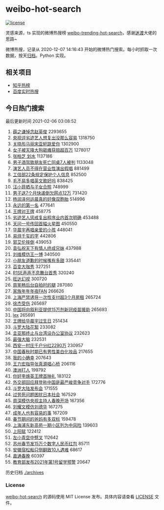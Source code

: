 # weibo-hot-search

[![license](https://img.shields.io/github/license/Arrackisarookie/weibo-hot-search)](https://github.com/Arrackisarookie/weibo-hot-search/blob/master/LICENSE)

灵感来源，ts 实现的微博热搜榜 [weibo-trending-hot-search](https://github.com/justjavac/weibo-trending-hot-search)，感谢[迷渡](https://github.com/justjavac)大佬的思路~

微博热搜，记录从 2020-12-07 14:16:43 开始的微博热门搜索。每小时抓取一次数据，按天[归档](./archives)。Python 实现。

## 相关项目
+ [知乎热榜](https://github.com/Arrackisarookie/zhihu-top-search)
+ [百度实时热搜](https://github.com/Arrackisarookie/baidu-hot-search)

## 今日热门搜索

<!-- Rank Begin -->

最后更新时间 2021-02-06 03:08:52

1. [薛之谦悼念赵英俊](https://s.weibo.com/weibo?q=%E8%96%9B%E4%B9%8B%E8%B0%A6%E6%82%BC%E5%BF%B5%E8%B5%B5%E8%8B%B1%E4%BF%8A&Refer=top) 2293655
1. [央视评劣迹艺人想复出没那么容易](https://s.weibo.com/weibo?q=%23%E5%A4%AE%E8%A7%86%E8%AF%84%E5%8A%A3%E8%BF%B9%E8%89%BA%E4%BA%BA%E6%83%B3%E5%A4%8D%E5%87%BA%E6%B2%A1%E9%82%A3%E4%B9%88%E5%AE%B9%E6%98%93%23&Refer=top) 1318750
1. [关晓彤马丽宋亚轩跳爱你](https://s.weibo.com/weibo?q=%23%E5%85%B3%E6%99%93%E5%BD%A4%E9%A9%AC%E4%B8%BD%E5%AE%8B%E4%BA%9A%E8%BD%A9%E8%B7%B3%E7%88%B1%E4%BD%A0%23&Refer=top) 1302900
1. [女子被天降大狗砸瘫获赔超百万](https://s.weibo.com/weibo?q=%23%E5%A5%B3%E5%AD%90%E8%A2%AB%E5%A4%A9%E9%99%8D%E5%A4%A7%E7%8B%97%E7%A0%B8%E7%98%AB%E8%8E%B7%E8%B5%94%E8%B6%85%E7%99%BE%E4%B8%87%23&Refer=top) 1278017
1. [张柏芝 划水](https://s.weibo.com/weibo?q=%E5%BC%A0%E6%9F%8F%E8%8A%9D%20%E5%88%92%E6%B0%B4&Refer=top) 1137186
1. [男子酒驾致朋友死亡同桌7人被判](https://s.weibo.com/weibo?q=%23%E7%94%B7%E5%AD%90%E9%85%92%E9%A9%BE%E8%87%B4%E6%9C%8B%E5%8F%8B%E6%AD%BB%E4%BA%A1%E5%90%8C%E6%A1%8C7%E4%BA%BA%E8%A2%AB%E5%88%A4%23&Refer=top) 1133048
1. [演艺人员不得在营业性演出假唱](https://s.weibo.com/weibo?q=%23%E6%BC%94%E8%89%BA%E4%BA%BA%E5%91%98%E4%B8%8D%E5%BE%97%E5%9C%A8%E8%90%A5%E4%B8%9A%E6%80%A7%E6%BC%94%E5%87%BA%E5%81%87%E5%94%B1%23&Refer=top) 881499
1. [工信部22条规定保护个人信息](https://s.weibo.com/weibo?q=%23%E5%B7%A5%E4%BF%A1%E9%83%A822%E6%9D%A1%E8%A7%84%E5%AE%9A%E4%BF%9D%E6%8A%A4%E4%B8%AA%E4%BA%BA%E4%BF%A1%E6%81%AF%23&Refer=top) 852500
1. [毛不易多唱英文歌好吗](https://s.weibo.com/weibo?q=%23%E6%AF%9B%E4%B8%8D%E6%98%93%E5%A4%9A%E5%94%B1%E8%8B%B1%E6%96%87%E6%AD%8C%E5%A5%BD%E5%90%97%23&Refer=top) 838425
1. [汪小菲晒与子女合照](https://s.weibo.com/weibo?q=%E6%B1%AA%E5%B0%8F%E8%8F%B2%E6%99%92%E4%B8%8E%E5%AD%90%E5%A5%B3%E5%90%88%E7%85%A7&Refer=top) 748999
1. [男子送7个月快递倒欠网点12万](https://s.weibo.com/weibo?q=%23%E7%94%B7%E5%AD%90%E9%80%817%E4%B8%AA%E6%9C%88%E5%BF%AB%E9%80%92%E5%80%92%E6%AC%A0%E7%BD%91%E7%82%B912%E4%B8%87%23&Refer=top) 731420
1. [杨润泽何运晨真的好像双胞胎](https://s.weibo.com/weibo?q=%E6%9D%A8%E6%B6%A6%E6%B3%BD%E4%BD%95%E8%BF%90%E6%99%A8%E7%9C%9F%E7%9A%84%E5%A5%BD%E5%83%8F%E5%8F%8C%E8%83%9E%E8%83%8E&Refer=top) 514996
1. [永远的第一名](https://s.weibo.com/weibo?q=%23%E6%B0%B8%E8%BF%9C%E7%9A%84%E7%AC%AC%E4%B8%80%E5%90%8D%23&Refer=top) 477641
1. [王牌对王牌](https://s.weibo.com/weibo?q=%E7%8E%8B%E7%89%8C%E5%AF%B9%E7%8E%8B%E7%89%8C&Refer=top) 458775
1. [劣迹艺人惩戒复出程序业内首次明确](https://s.weibo.com/weibo?q=%23%E5%8A%A3%E8%BF%B9%E8%89%BA%E4%BA%BA%E6%83%A9%E6%88%92%E5%A4%8D%E5%87%BA%E7%A8%8B%E5%BA%8F%E4%B8%9A%E5%86%85%E9%A6%96%E6%AC%A1%E6%98%8E%E7%A1%AE%23&Refer=top) 453488
1. [天问一号传回首幅火星图](https://s.weibo.com/weibo?q=%23%E5%A4%A9%E9%97%AE%E4%B8%80%E5%8F%B7%E4%BC%A0%E5%9B%9E%E9%A6%96%E5%B9%85%E7%81%AB%E6%98%9F%E5%9B%BE%23&Refer=top) 450550
1. [华晨宇再唱亲爱的小孩](https://s.weibo.com/weibo?q=%E5%8D%8E%E6%99%A8%E5%AE%87%E5%86%8D%E5%94%B1%E4%BA%B2%E7%88%B1%E7%9A%84%E5%B0%8F%E5%AD%A9&Refer=top) 448041
1. [易烊千玺的字](https://s.weibo.com/weibo?q=%E6%98%93%E7%83%8A%E5%8D%83%E7%8E%BA%E7%9A%84%E5%AD%97&Refer=top) 442806
1. [郭艾伦摔倒](https://s.weibo.com/weibo?q=%23%E9%83%AD%E8%89%BE%E4%BC%A6%E6%91%94%E5%80%92%23&Refer=top) 439053
1. [袁弘祝天下有情人终成兄妹](https://s.weibo.com/weibo?q=%23%E8%A2%81%E5%BC%98%E7%A5%9D%E5%A4%A9%E4%B8%8B%E6%9C%89%E6%83%85%E4%BA%BA%E7%BB%88%E6%88%90%E5%85%84%E5%A6%B9%23&Refer=top) 437988
1. [刘维模仿王一博](https://s.weibo.com/weibo?q=%E5%88%98%E7%BB%B4%E6%A8%A1%E4%BB%BF%E7%8E%8B%E4%B8%80%E5%8D%9A&Refer=top) 340500
1. [小朋友道歉的时候嘴有多甜](https://s.weibo.com/weibo?q=%23%E5%B0%8F%E6%9C%8B%E5%8F%8B%E9%81%93%E6%AD%89%E7%9A%84%E6%97%B6%E5%80%99%E5%98%B4%E6%9C%89%E5%A4%9A%E7%94%9C%23&Refer=top) 335441
1. [百变大咖秀](https://s.weibo.com/weibo?q=%E7%99%BE%E5%8F%98%E5%A4%A7%E5%92%96%E7%A7%80&Refer=top) 327251
1. [R1SE声声不息舞台首秀](https://s.weibo.com/weibo?q=R1SE%E5%A3%B0%E5%A3%B0%E4%B8%8D%E6%81%AF%E8%88%9E%E5%8F%B0%E9%A6%96%E7%A7%80&Refer=top) 320240
1. [旺达幻视](https://s.weibo.com/weibo?q=%E6%97%BA%E8%BE%BE%E5%B9%BB%E8%A7%86&Refer=top) 300720
1. [周笔畅后台自拍时的腿](https://s.weibo.com/weibo?q=%23%E5%91%A8%E7%AC%94%E7%95%85%E5%90%8E%E5%8F%B0%E8%87%AA%E6%8B%8D%E6%97%B6%E7%9A%84%E8%85%BF%23&Refer=top) 287080
1. [家族年年年夜FAN](https://s.weibo.com/weibo?q=%23%E5%AE%B6%E6%97%8F%E5%B9%B4%E5%B9%B4%E5%B9%B4%E5%A4%9CFAN%23&Refer=top) 266626
1. [上海严禁诱导一次性支付超3个月房租](https://s.weibo.com/weibo?q=%23%E4%B8%8A%E6%B5%B7%E4%B8%A5%E7%A6%81%E8%AF%B1%E5%AF%BC%E4%B8%80%E6%AC%A1%E6%80%A7%E6%94%AF%E4%BB%98%E8%B6%853%E4%B8%AA%E6%9C%88%E6%88%BF%E7%A7%9F%23&Refer=top) 265724
1. [徐杰受伤](https://s.weibo.com/weibo?q=%E5%BE%90%E6%9D%B0%E5%8F%97%E4%BC%A4&Refer=top) 265697
1. [中国将向叙利亚提供15万剂新冠疫苗援助](https://s.weibo.com/weibo?q=%23%E4%B8%AD%E5%9B%BD%E5%B0%86%E5%90%91%E5%8F%99%E5%88%A9%E4%BA%9A%E6%8F%90%E4%BE%9B15%E4%B8%87%E5%89%82%E6%96%B0%E5%86%A0%E7%96%AB%E8%8B%97%E6%8F%B4%E5%8A%A9%23&Refer=top) 265693
1. [lex](https://s.weibo.com/weibo?q=%23lex%23&Refer=top) 265691
1. [王牌给华晨宇过生日](https://s.weibo.com/weibo?q=%23%E7%8E%8B%E7%89%8C%E7%BB%99%E5%8D%8E%E6%99%A8%E5%AE%87%E8%BF%87%E7%94%9F%E6%97%A5%23&Refer=top) 251434
1. [斗罗大陆花絮](https://s.weibo.com/weibo?q=%E6%96%97%E7%BD%97%E5%A4%A7%E9%99%86%E8%8A%B1%E7%B5%AE&Refer=top) 233082
1. [圭亚那终止与台湾设办公室协议](https://s.weibo.com/weibo?q=%23%E5%9C%AD%E4%BA%9A%E9%82%A3%E7%BB%88%E6%AD%A2%E4%B8%8E%E5%8F%B0%E6%B9%BE%E8%AE%BE%E5%8A%9E%E5%85%AC%E5%AE%A4%E5%8D%8F%E8%AE%AE%23&Refer=top) 232623
1. [最强大脑](https://s.weibo.com/weibo?q=%E6%9C%80%E5%BC%BA%E5%A4%A7%E8%84%91&Refer=top) 232531
1. [西安一村庄千户分红2290万](https://s.weibo.com/weibo?q=%E8%A5%BF%E5%AE%89%E4%B8%80%E6%9D%91%E5%BA%84%E5%8D%83%E6%88%B7%E5%88%86%E7%BA%A22290%E4%B8%87&Refer=top) 230957
1. [中国春秋时期已有男性美白化妆品](https://s.weibo.com/weibo?q=%23%E4%B8%AD%E5%9B%BD%E6%98%A5%E7%A7%8B%E6%97%B6%E6%9C%9F%E5%B7%B2%E6%9C%89%E7%94%B7%E6%80%A7%E7%BE%8E%E7%99%BD%E5%8C%96%E5%A6%86%E5%93%81%23&Refer=top) 217655
1. [我的小确幸](https://s.weibo.com/weibo?q=%E6%88%91%E7%9A%84%E5%B0%8F%E7%A1%AE%E5%B9%B8&Refer=top) 207643
1. [王力宏指导张真源唱心桥](https://s.weibo.com/weibo?q=%23%E7%8E%8B%E5%8A%9B%E5%AE%8F%E6%8C%87%E5%AF%BC%E5%BC%A0%E7%9C%9F%E6%BA%90%E5%94%B1%E5%BF%83%E6%A1%A5%23&Refer=top) 206116
1. [澳洲打人](https://s.weibo.com/weibo?q=%E6%BE%B3%E6%B4%B2%E6%89%93%E4%BA%BA&Refer=top) 199792
1. [你好李焕英王牌首映礼](https://s.weibo.com/weibo?q=%23%E4%BD%A0%E5%A5%BD%E6%9D%8E%E7%84%95%E8%8B%B1%E7%8E%8B%E7%89%8C%E9%A6%96%E6%98%A0%E7%A4%BC%23&Refer=top) 183122
1. [外交部回应拜登称中国是最严峻竞争对手](https://s.weibo.com/weibo?q=%23%E5%A4%96%E4%BA%A4%E9%83%A8%E5%9B%9E%E5%BA%94%E6%8B%9C%E7%99%BB%E7%A7%B0%E4%B8%AD%E5%9B%BD%E6%98%AF%E6%9C%80%E4%B8%A5%E5%B3%BB%E7%AB%9E%E4%BA%89%E5%AF%B9%E6%89%8B%23&Refer=top) 172776
1. [斗罗大陆发布会](https://s.weibo.com/weibo?q=%E6%96%97%E7%BD%97%E5%A4%A7%E9%99%86%E5%8F%91%E5%B8%83%E4%BC%9A&Refer=top) 171555
1. [过劳死问题困扰日本社会](https://s.weibo.com/weibo?q=%23%E8%BF%87%E5%8A%B3%E6%AD%BB%E9%97%AE%E9%A2%98%E5%9B%B0%E6%89%B0%E6%97%A5%E6%9C%AC%E7%A4%BE%E4%BC%9A%23&Refer=top) 167529
1. [周深模仿央视主持人春晚开场](https://s.weibo.com/weibo?q=%23%E5%91%A8%E6%B7%B1%E6%A8%A1%E4%BB%BF%E5%A4%AE%E8%A7%86%E4%B8%BB%E6%8C%81%E4%BA%BA%E6%98%A5%E6%99%9A%E5%BC%80%E5%9C%BA%23&Refer=top) 167356
1. [刘耀文模仿刘德华](https://s.weibo.com/weibo?q=%E5%88%98%E8%80%80%E6%96%87%E6%A8%A1%E4%BB%BF%E5%88%98%E5%BE%B7%E5%8D%8E&Refer=top) 167275
1. [成年人也有容易的事](https://s.weibo.com/weibo?q=%23%E6%88%90%E5%B9%B4%E4%BA%BA%E4%B9%9F%E6%9C%89%E5%AE%B9%E6%98%93%E7%9A%84%E4%BA%8B%23&Refer=top) 167209
1. [春节期间的爸妈有多双标](https://s.weibo.com/weibo?q=%23%E6%98%A5%E8%8A%82%E6%9C%9F%E9%97%B4%E7%9A%84%E7%88%B8%E5%A6%88%E6%9C%89%E5%A4%9A%E5%8F%8C%E6%A0%87%23&Refer=top) 159478
1. [上海浦东新高苑一期小区列为中风险](https://s.weibo.com/weibo?q=%23%E4%B8%8A%E6%B5%B7%E6%B5%A6%E4%B8%9C%E6%96%B0%E9%AB%98%E8%8B%91%E4%B8%80%E6%9C%9F%E5%B0%8F%E5%8C%BA%E5%88%97%E4%B8%BA%E4%B8%AD%E9%A3%8E%E9%99%A9%23&Refer=top) 139603
1. [上阳赋](https://s.weibo.com/weibo?q=%E4%B8%8A%E9%98%B3%E8%B5%8B&Refer=top) 122412
1. [左小青空中劈叉](https://s.weibo.com/weibo?q=%23%E5%B7%A6%E5%B0%8F%E9%9D%92%E7%A9%BA%E4%B8%AD%E5%8A%88%E5%8F%89%23&Refer=top) 112642
1. [苏州春节发15万个数字人民币红包](https://s.weibo.com/weibo?q=%E8%8B%8F%E5%B7%9E%E6%98%A5%E8%8A%82%E5%8F%9115%E4%B8%87%E4%B8%AA%E6%95%B0%E5%AD%97%E4%BA%BA%E6%B0%91%E5%B8%81%E7%BA%A2%E5%8C%85&Refer=top) 85711
1. [安徽宿松船只侧翻致10人遇难](https://s.weibo.com/weibo?q=%E5%AE%89%E5%BE%BD%E5%AE%BF%E6%9D%BE%E8%88%B9%E5%8F%AA%E4%BE%A7%E7%BF%BB%E8%87%B410%E4%BA%BA%E9%81%87%E9%9A%BE&Refer=top) 68617
1. [直通春晚](https://s.weibo.com/weibo?q=%E7%9B%B4%E9%80%9A%E6%98%A5%E6%99%9A&Refer=top) 60397
1. [教育部发布2021年第1号留学预警](https://s.weibo.com/weibo?q=%23%E6%95%99%E8%82%B2%E9%83%A8%E5%8F%91%E5%B8%832021%E5%B9%B4%E7%AC%AC1%E5%8F%B7%E7%95%99%E5%AD%A6%E9%A2%84%E8%AD%A6%23&Refer=top) 20647
<!-- Rank End -->

历史归档 [./archives](./archives)

### License

[weibo-hot-search](https://github.com/Arrackisarookie/weibo-hot-search) 的源码使用 MIT License 发布。具体内容请查看 [LICENSE](./LICENSE) 文件。
